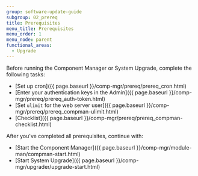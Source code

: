 ```yaml
---
group: software-update-guide
subgroup: 02_prereq
title: Prerequisites
menu_title: Prerequisites
menu_order: 1
menu_node: parent
functional_areas:
  - Upgrade
---
```


Before running the Component Manager or System Upgrade, complete the following tasks:

*	[Set up cron]({{ page.baseurl }}/comp-mgr/prereq/prereq_cron.html)
*	[Enter your authentication keys in the Admin]({{ page.baseurl }}/comp-mgr/prereq/prereq_auth-token.html)
*	[Set `ulimit` for the web server user]({{ page.baseurl }}/comp-mgr/prereq/prereq_compman-ulimit.html)
*	[Checklist]({{ page.baseurl }}/comp-mgr/prereq/prereq_compman-checklist.html)

After you've completed all prerequisites, continue with:

*	[Start the Component Manager]({{ page.baseurl }}/comp-mgr/module-man/compman-start.html)
*	[Start System Upgrade]({{ page.baseurl }}/comp-mgr/upgrader/upgrade-start.html)